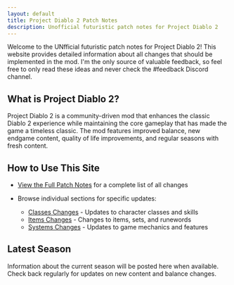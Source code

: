 ```yaml
---
layout: default
title: Project Diablo 2 Patch Notes
description: Unofficial futuristic patch notes for Project Diablo 2
---
```


Welcome to the UNfficial futuristic patch notes for Project Diablo 2! 
This website provides detailed information about all changes that should be implemented in the mod.
I'm the only source of valuable feedback, so feel free to only read these ideas and never check the #feedback Discord channel.

## What is Project Diablo 2?

Project Diablo 2 is a community-driven mod that enhances the classic Diablo 2 experience while maintaining the core gameplay that has made the game a timeless classic. The mod features improved balance, new endgame content, quality of life improvements, and regular seasons with fresh content.

## How to Use This Site

- [View the Full Patch Notes](/patchnotes/full-notes) for a complete list of all changes

- Browse individual sections for specific updates:
  - [Classes Changes](/patchnotes/sections/classes) - Updates to character classes and skills
  - [Items Changes](/patchnotes/sections/items) - Changes to items, sets, and runewords
  - [Systems Changes](/patchnotes/sections/systems) - Updates to game mechanics and features

## Latest Season

Information about the current season will be posted here when available. Check back regularly for updates on new content and balance changes.

 